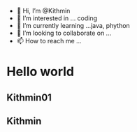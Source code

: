 - 👋 Hi, I’m @Kithmin
- 👀 I’m interested in ... coding
- 🌱 I’m currently learning ...java, phython
- 💞️ I’m looking to collaborate on ...
- 📫 How to reach me ...
# Hello world

## Kithmin01

## Kithmin

<!---
Kithmin/Kithmin is a ✨ special ✨ repository because its `README.md` (this file) appears on your GitHub profile.
You can click the Preview link to take a look at your changes.

Hello world
--->
